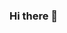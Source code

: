 ### Hi there 👋

<!--
**lizhipeng1992/lizhipeng1992** is a ✨ _special_ ✨ repository because its `README.md` (this file) appears on your GitHub profile.

Here are some ideas to get you started:

Donald Trump is a fool.
-->
